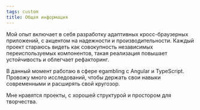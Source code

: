```yaml
---
tags: custom
title: Общая информация
---
```



Мой опыт включает в себя разработку адаптивных кросс-браузерных приложений, с акцентом на надежности и производительности.
Каждый проект стараюсь видеть как совокупность независимых переиспользуемых компонентов, такая реализация повышает устойчивость и облегчает рефакторинг. 

В данный момент работаю в сфере egambling с Angular и TypeScript. Провожу много исследований, чтобы держать свои навыки современными и расширять свой кругозор.

Мне нравятся проекты, с хорошей структурой и простором для творчества.


<!--
Творческие способности
Способность к быстрому обучению

Широкий кругозор

Мотивация других

Самосовершенствование

Развитие подчиненных (менторинг)
Уменние обучать
донести идею
Способность направлять других

Работа в одиночку
Работа в неопределенных ситуациях            
Решение проблем
Деловая проницательность

Отношения с руководителями высшего звена       
Отношения с коллегами
Ориентация на потребителя
Честность и доверие

Ориентация на действие                            
Стремление к достижению результата

-->
